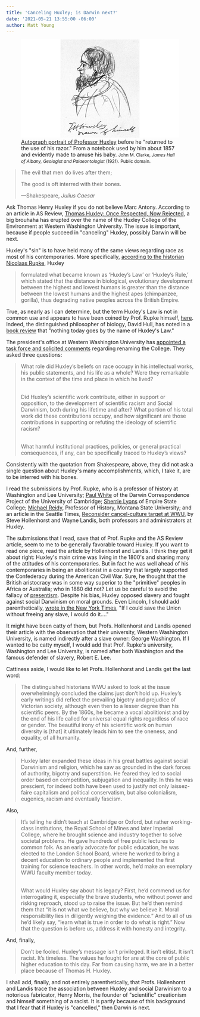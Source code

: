 ```yaml
---
title: 'Canceling Huxley; is Darwin next?'
date: '2021-05-21 13:55:00 -06:00'
author: Matt Young
---
```


<figure>
<img src="/uploads/2021/Huxley.jpg" alt="Huxley"/>
<figcaption> <a href="https://commons.wikimedia.org/wiki/File:Thomas_Henry_Huxley_self_portrait,_ca._1857.jpg ">Autograph portrait of Professor Huxley</a> before he "returned to the use of his razor." From a notebook used by him about 1857 and evidently made to amuse his baby. <small>John M. Clarke, <i>James Hall of Albany, Geologist and Palaeontologist</i> (1921). Public domain.</small>
</figcaption>
</figure>


<blockquote>The evil that men do lives after them;<br/>
  
The good is oft interred with their bones.<br/>

&mdash;Shakespeare, <i>Julius Caesar</i> </blockquote>


Ask Thomas Henry Huxley if you do not believe Marc Antony. According to an article in AS Review, <a href="https://asreview.org/2021/01/22/thomas-huxley-once-respected-now-rejected/">Thomas Huxley: Once Respected, Now Rejected</a>, a big brouhaha has erupted over the name of the Huxley College of the Environment at Western Washington University. The issue is important, because if people succeed in "canceling" Huxley, possibly Darwin will be next.

Huxley's "sin" is to have held many of the same views regarding race as most of his contemporaries. More specifically, <a href="https://president.wwu.edu/files/2021-04/Rupke%20Huxley%20Legacy.pdf">according to the historian Nicolaas Rupke</a>, Huxley

<blockquote>formulated what became known as ‘Huxley’s Law’ or ‘Huxley’s Rule,’ which stated that the distance in biological, evolutionary development between the highest and lowest humans is greater than the distance between the lowest humans and the highest apes (chimpanzee, gorilla), thus degrading native peoples across the British Empire.</blockquote>

True, as nearly as I can determine, but the term Huxley's Law is not in common use and appears to have been coined by Prof. Rupke himself, <a href="https://president.wwu.edu/files/2021-04/Rupke%20-%20Huxley%27s%20Rule.pdf">here</a>. Indeed, the distinguished philosopher of biology, David Hull, has noted in a <a href="https://www.jstor.org/stable/3827456">book review</a> that "nothing today goes by the name of Huxley's Law."

<!--more-->

The president's office at Western Washington University has <a href="https://president.wwu.edu/research-and-resources">appointed a task force and solicited comments</a> regarding renaming the College. They asked three questions:

<blockquote> What role did Huxley’s beliefs on race occupy in his intellectual works, his public statements, and his life as a whole? Were they remarkable in the context of the time and place in which he lived? 

<br/>Did Huxley’s scientific work contribute, either in support or opposition, to the development of scientific racism and Social Darwinism, both during his lifetime and after? What portion of his total work did these contributions occupy, and how significant are those contributions in supporting or refuting the ideology of scientific racism?

<br/>What harmful institutional practices, policies, or general practical consequences, if any, can be specifically traced to Huxley’s views? </blockquote>

Consistently with the quotation from Shakespeare, above, they did not ask a single question about Huxley's many accomplishments, which, I take it, are to be interred with his bones.

I read the submissions by Prof. Rupke, who is a professor of history at Washington and Lee University; <a href="https://president.wwu.edu/files/2021-04/PS%20White%20Huxley%20Legacy.pdf">Paul White</a> of the Darwin Correspondence Project of the University of Cambridge; <a href="https://president.wwu.edu/files/2021-04/Lyons%20Huxley%20Legacy.pdf">Sherrie Lyons</a> of Empire State College; <a href="https://president.wwu.edu/files/2021-04/Reidy%20Huxley%20Legacy.pdf">Michael Reidy</a>, Professor of History, Montana State University; and an article in the Seattle Times, <a href="https://www.seattletimes.com/opinion/reconsider-cancel-culture-target-at-wwu/">Reconsider cancel-culture target at WWU</a>, by Steve Hollenhorst and Wayne Landis, both professors and administrators at Huxley. 

The submissions that I read, save that of Prof. Rupke and the AS Review article, seem to me to be generally favorable toward Huxley. If you want to read one piece, read the article by Hollenhorst and Landis. I think they get it about right: Huxley's main crime was living in the 1800's and sharing many of the attitudes of his contemporaries. But in fact he was well ahead of his contemporaries in being an abolitionist in a country that largely supported the Confederacy during the American Civil War. Sure, he thought that the British aristocracy was in some way superior to the "primitive" peoples in Africa or Australia; who in 1880 did not? Let us be careful to avoid the fallacy of <a href="https://en.wikipedia.org/wiki/Presentism_(literary_and_historical_analysis)">presentism</a>. Despite his bias, Huxley opposed slavery and fought against social Darwinism on moral grounds. Even Lincoln, I should add parenthetically, <a href="https://www.nytimes.com/1862/08/24/archives/a-letter-from-president-lincoln-reply-to-horace-greeley-slavery-and.html">wrote in the New York Times</a>, "If I could save the Union without freeing any slave, I would do it…."

It might have been catty of them, but Profs. Hollenhorst and Landis opened their article with the observation that their university, Western Washington University, is named indirectly after a slave owner: George Washington. If I wanted to be catty myself, I would add that Prof. Rupke's university, Washington and Lee University, is named after both Washington and the famous defender of slavery, Robert E. Lee.

Cattiness aside, I would like to let Profs. Hollenhorst and Landis get the last word:

<blockquote>The distinguished historians WWU asked to look at the issue overwhelmingly concluded the claims just don’t hold up. Huxley’s early writings did reflect the prevailing bigotry and prejudice of Victorian society, although even then to a lesser degree than his scientific peers. By the 1860s, he became a vocal abolitionist and by the end of his life called for universal equal rights regardless of race or gender. The beautiful irony of his scientific work on human diversity is [that] it ultimately leads him to see the oneness, and equality, of all humanity. </blockquote>

And, further,

<blockquote>Huxley later expanded these ideas in his great battles against social Darwinism and religion, which he saw as grounded in the dark forces of authority, bigotry and superstition. He feared they led to social order based on competition, subjugation and inequality. In this he was prescient, for indeed both have been used to justify not only laissez-faire capitalism and political conservatism, but also colonialism, eugenics, racism and eventually fascism. </blockquote>

Also,

<blockquote>It’s telling he didn’t teach at Cambridge or Oxford, but rather working-class institutions, the Royal School of Mines and later Imperial College, where he brought science and industry together to solve societal problems. He gave hundreds of free public lectures to common folk. As an early advocate for public education, he was elected to the London School Board, where he worked to bring a decent education to ordinary people and implemented the first training for science teachers. In other words, he’d make an exemplary WWU faculty member today.<br/><br/>

What would Huxley say about his legacy? First, he’d commend us for interrogating it, especially the brave students, who without power and risking reproach, stood up to raise the issue. But he’d then remind them that “it is not what we believe, but why we believe it. Moral responsibility lies in diligently weighing the evidence.” And to all of us he’d likely say, “learn what is true in order to do what is right.” Now that the question is before us, address it with honesty and integrity. </blockquote>

And, finally,

<blockquote>Don’t be fooled. Huxley’s message isn’t privileged. It isn’t elitist. It isn’t racist. It’s timeless. The values he fought for are at the core of public higher education to this day. Far from causing harm, we are in a better place because of Thomas H. Huxley. </blockquote>

I shall add, finally, and not entirely parenthetically, that Profs. Hollenhorst and Landis trace the association between Huxley and social Darwinism to a notorious fabricator, Henry Morris, the founder of "scientific" creationism and himself something of a racist. It is partly because of this background that I fear that if Huxley is "cancelled," then Darwin is next.
